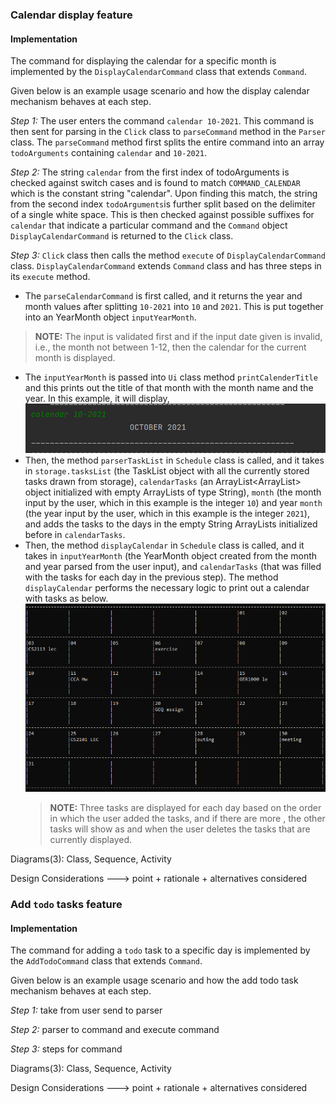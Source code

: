### Calendar display feature 

#### Implementation

The command for displaying the calendar for a specific month is implemented by the `DisplayCalendarCommand` class that extends `Command`.

Given below is an example usage scenario and how the display calendar mechanism behaves at each step.

*Step 1:* The user enters the command `calendar 10-2021`. This command is then sent for parsing in the `Click` class to `parseCommand` method in the `Parser` class. The `parseCommand` method first splits the entire command into an array `todoArguments` containing `calendar` and `10-2021`.

*Step 2:* The string `calendar` from the first index of todoArguments is checked against switch cases and is found to match `COMMAND_CALENDAR` which is the constant string "calendar". Upon finding this match, the string from the second index `todoArguments`is further split based on the delimiter of a single white space. This is then checked against possible suffixes for `calendar` that indicate a particular command and the `Command` object `DisplayCalendarCommand` is returned to the `Click` class. 

*Step 3:* `Click` class then calls the method `execute` of `DisplayCalendarCommand` class. `DisplayCalendarCommand` extends `Command` class and has three steps in its `execute` method.
- The `parseCalendarCommand` is first called, and it returns the year and month values after splitting `10-2021` into `10` and `2021`. This is put together into an YearMonth object `inputYearMonth`.
 >  **NOTE:** The input is validated first and if the input date given is invalid, i.e., the month not between 1-12, then the calendar for the current month is displayed.
- The `inputYearMonth` is passed into `Ui` class method `printCalenderTitle` and this prints out the title of that month with the month name and the year. In this example, it will display,
  ![](../images/calendar_header.png)
- Then, the method `parserTaskList` in `Schedule` class is called, and it takes in `storage.tasksList` (the TaskList object with all the currently stored tasks drawn from storage), `calendarTasks` (an ArrayList<ArrayList<String>> object initialized with empty ArrayLists of type String), `month` (the month input by the user, which in this example is the integer `10`) and year `month` (the year input by the user, which in this example is the integer `2021`), and adds the tasks to the days in the empty String ArrayLists initialized before in `calendarTasks`.
- Then, the method `displayCalendar` in `Schedule` class is called, and it takes in `inputYearMonth` (the YearMonth object created from the month and year parsed from the user input), and `calendarTasks` (that was filled with the tasks for each day in the previous step). The method `displayCalendar` performs the necessary logic to print out a calendar with tasks as below.
 ![](../images/calendar_body.png)
    >  **NOTE:** Three tasks are displayed for each day based on the order in which the user added the tasks, and if there are more , the other tasks will show as and when the user deletes the tasks that are currently displayed.

Diagrams(3): Class, Sequence, Activity

Design Considerations
---> point + rationale + alternatives considered

### Add `todo` tasks feature

#### Implementation

The command for adding a `todo` task to a specific day is implemented by the `AddTodoCommand` class that extends `Command`.

Given below is an example usage scenario and how the add todo task mechanism behaves at each step.

*Step 1:* take from user send to parser

*Step 2:* parser to command and execute command

*Step 3:* steps for command

Diagrams(3): Class, Sequence, Activity

Design Considerations
---> point + rationale + alternatives considered
